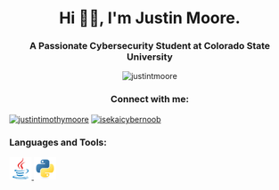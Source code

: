 <h1 align="center">Hi ✋🏽, I'm Justin Moore.</h1>
<h3 align="center">A Passionate Cybersecurity Student at Colorado State University</h3>

<p align="center"> <img src="https://komarev.com/ghpvc/?username=justintmoore&label=Profile%20views&color=0e75b6&style=flat" alt="justintmoore" /> </p>

<h3 align="center">Connect with me:</h3>
<p align="center">

<a href="https://linkedin.com/in/justintimothymoore" target="blank"><img align="center" src="https://raw.githubusercontent.com/rahuldkjain/github-profile-readme-generator/master/src/images/icons/Social/linked-in-alt.svg" alt="justintimothymoore" height="30" width="40" /></a>
<a href="https://twitter.com/isekaicybernoob" target="blank"><img align="center" src="https://raw.githubusercontent.com/rahuldkjain/github-profile-readme-generator/master/src/images/icons/Social/twitter.svg" alt="isekaicybernoob" height="30" width="40" /></a>
</p>

<h3 align="left">Languages and Tools:</h3>
<p align="left"> <a href="https://www.java.com" target="_blank" rel="noreferrer"> <img src="https://raw.githubusercontent.com/devicons/devicon/master/icons/java/java-original.svg" alt="java" width="40" height="40"/> </a> <a href="https://www.python.org" target="_blank" rel="noreferrer"> <img src="https://raw.githubusercontent.com/devicons/devicon/master/icons/python/python-original.svg" alt="python" width="40" height="40"/> </a> </p>
